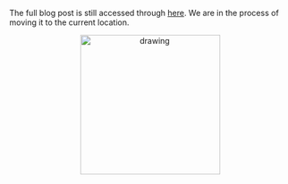 The full blog post is still accessed through [here](https://www.1onepsilon.com/single-post/2018/09/13/May-the-Odds-Be-Ever-In-Your-Favor). We are in the process of moving it to the current location.

<center>
 <img class = "blog-inline-image" src="https://es-app.com/assets/3h3h3h.jpg" alt="drawing" width="250px"/>
</center> 